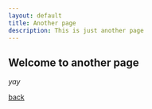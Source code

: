 ```yaml
---
layout: default
title: Another page
description: This is just another page
---
```


## Welcome to another page

_yay_

[back](./)
